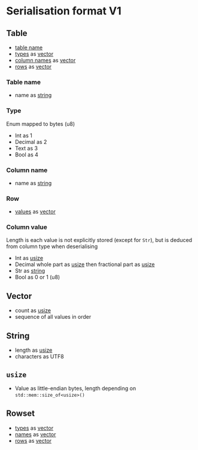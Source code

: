 # Serialisation format V1

## Table
- [table name](#table-name)
- [types](#type) as [vector](#vector)
- [column names](#column-name) as [vector](#vector)
- [rows](#row) as [vector](#vector)

### Table name
- name as [string](#string)

### Type
Enum mapped to bytes (u8)
- Int as 1
- Decimal as 2
- Text as 3
- Bool as 4

### Column name
- name as [string](#string)

### Row
- [values](#column-value) as [vector](#vector)

### Column value
Length is each value is not explicitly stored (except for `Str`), but is deduced from column type when deserialising
- Int as [usize](#usize)
- Decimal whole part as [usize](#usize) then fractional part as [usize](#usize)
- Str as [string](#string)
- Bool as 0 or 1 (u8)

## Vector
- count as [usize](#usize)
- sequence of all values in order

## String
- length as [usize](#usize)
- characters as UTF8

## `usize`
- Value as little-endian bytes, length depending on `std::mem::size_of<usize>()`

## Rowset
- [types](#type) as [vector](#vector)
- [names](#column-name) as [vector](#vector)
- [rows](#row) as [vector](#vector)
